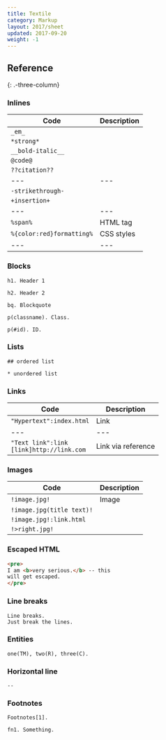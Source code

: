 ```yaml
---
title: Textile
category: Markup
layout: 2017/sheet
updated: 2017-09-20
weight: -1
---
```


## Reference
{: .-three-column}

### Inlines

| Code | Description |
| --- | --- |
| `_em_` | |
| `*strong*` | |
| `__bold-italic__` | |
| `@code@` | |
| `??citation??` | |
| --- | --- |
| `-strikethrough-` | |
| `+insertion+` | |
| --- | --- |
| `%span%` | HTML tag |
| `%{color:red}formatting%` | CSS styles |
| --- | --- |

### Blocks

```textile
h1. Header 1
```

```textile
h2. Header 2
```

```textile
bq. Blockquote
```

```textile
p(classname). Class.
```

```textile
p(#id). ID.
```

### Lists

```textile
## ordered list
```

```textile
* unordered list
```

### Links

| Code | Description |
| --- | --- |
| `"Hypertext":index.html` | Link |
| --- | --- |
| `"Text link":link` <br> `[link]http://link.com` | Link via reference |

### Images

| Code | Description |
| --- | --- |
| `!image.jpg!` | Image |
| `!image.jpg(title text)!` | |
| `!image.jpg!:link.html` | |
| `!>right.jpg!` | |

### Escaped HTML

```html
<pre>
I am <b>very serious.</b> -- this
will get escaped.
</pre>
```

### Line breaks

```textile
Line breaks.
Just break the lines.
```

### Entities

```textile
one(TM), two(R), three(C).
```

### Horizontal line

```textile
--
```

### Footnotes

```textile
Footnotes[1].
```

```textile
fn1. Something.
```
